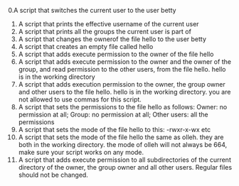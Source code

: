 0.A script that switches the current user to the user betty
1. A script that prints the effective username of the current user
2. A script that prints all the groups the current user is part of
3. A script that changes the ownerof the file hello to the user betty
4. A script that creates an empty file called hello
5. A script that adds execute permission to the owner of the file hello
6. A script that adds execute permission to the owner and the owner of the group, and read permission to the other users, from the file hello. hello is in the working directory
7. A script that adds execution permission to the owner, the group owner and other users to the file hello. hello is in the working directory. you are not allowed to use commas for this script.
8. A script that sets the permissions to the file hello as follows: Owner: no permission at all; Group: no permission at all; Other users: all the permissions
9. A script that sets the mode of the file hello to this: -rwxr-x-wx etc
10. A script that sets the mode of the file hello the same as olleh. they are both in the working directory. the mode of olleh will not always be 664, make sure your script works on any mode.
11. A script that adds execute permission to all subdirectories of the current directory of the owner, the group owner and all other users. Regular files should not be changed.
